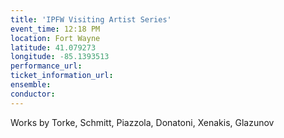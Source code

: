 ```yaml
---
title: 'IPFW Visiting Artist Series'
event_time: 12:18 PM
location: Fort Wayne
latitude: 41.079273
longitude: -85.1393513
performance_url: 
ticket_information_url: 
ensemble: 
conductor: 
---
```

<p>Works by Torke, Schmitt, Piazzola, Donatoni, Xenakis, Glazunov</p>